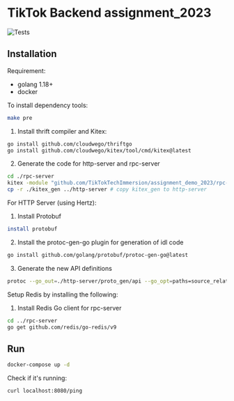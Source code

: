 # TikTok Backend assignment_2023

![Tests](https://github.com/TikTokTechImmersion/assignment_demo_2023/actions/workflows/test.yml/badge.svg)

## Installation

Requirement:

- golang 1.18+
- docker

To install dependency tools:

```bash
make pre
```
1. Install thrift compiler and Kitex:
```bash
go install github.com/cloudwego/thriftgo
go install github.com/cloudwego/kitex/tool/cmd/kitex@latest
```
2. Generate the code for http-server and rpc-server
```bash
cd ./rpc-server
kitex -module "github.com/TikTokTechImmersion/assignment_demo_2023/rpc-server" -service imservice ../idl_rpc.thrift
cp -r ./kitex_gen ../http-server # copy kitex_gen to http-server
```

For HTTP Server (using Hertz):

1. Install Protobuf
```bash
install protobuf 
```

2. Install the protoc-gen-go plugin for generation of idl code 
```bash
go install github.com/golang/protobuf/protoc-gen-go@latest
```

3. Generate the new API definitions
```bash
protoc --go_out=./http-server/proto_gen/api --go_opt=paths=source_relative ./idl_http.proto
```

Setup Redis by installing the following:

1. Install Redis Go client for rpc-server
```bash
cd ../rpc-server
go get github.com/redis/go-redis/v9
```

## Run

```bash
docker-compose up -d
```

Check if it's running:

```bash
curl localhost:8080/ping
```

